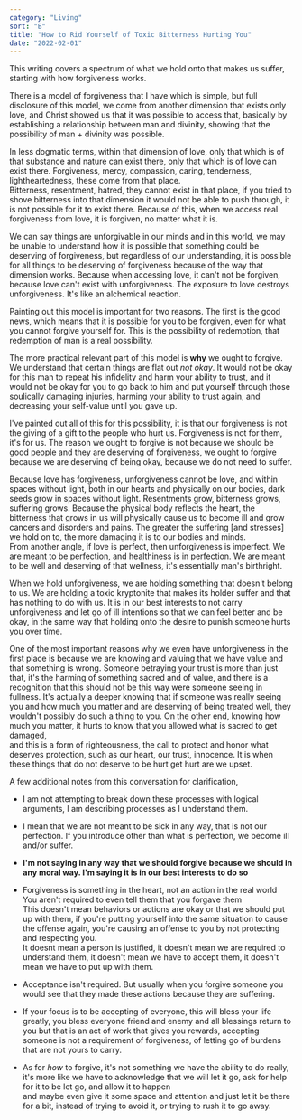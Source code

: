 ```yaml
---
category: "Living" 
sort: "B" 
title: "How to Rid Yourself of Toxic Bitterness Hurting You"
date: "2022-02-01"
---
```


This writing covers a spectrum of what we hold onto that makes us suffer, starting with how forgiveness works. 

There is a model of forgiveness that I have which is simple, but full disclosure of this model, we come from another dimension that exists only love, and Christ showed us that it was possible to access that, basically by establishing a relationship between man and divinity, showing that the possibility of man + divinity was possible. 

In less dogmatic terms, within that dimension of love, only that which is of that substance and nature can exist there, only that which is of love can exist there. Forgiveness, mercy, compassion, caring, tenderness, lightheartedness, these come from that place.     
Bitterness, resentment, hatred, they cannot exist in that place, if you tried to shove bitterness into that dimension it would not be able to push through, it is not possible for it to exist there. Because of this, when we access real forgiveness from love, it is forgiven, no matter what it is.   

We can say things are unforgivable in our minds and in this world, we may be unable to understand how it is possible that something could be deserving of forgiveness, 
but regardless of our understanding, it is possible for all things to be deserving of forgiveness because of the way that dimension works. Because when accessing love, it can't not be forgiven, because love can't exist with unforgiveness. The exposure to love destroys unforgiveness. It's like an alchemical reaction.   

Painting out this model is important for two reasons. The first is the good news, which means that it is possible for you to be forgiven, even for what you cannot forgive yourself for. This is the possibility of redemption, that redemption of man is a real possibility.   

The more practical relevant part of this model is **why** we ought to forgive. We understand that certain things are flat out *not okay*. It would not be okay for this man to repeat his infidelity and harm your ability to trust, and it would not be okay for you to go back to him and put yourself through those soulically damaging injuries, harming your ability to trust again, and decreasing your self-value until you gave up.   

I've painted out all of this for this possibility, it is that our forgiveness is not the giving of a gift to the people who hurt us. Forgiveness is not for them, it's for us. 
The reason we ought to forgive is not because we should be good people and they are deserving of forgiveness, we ought to forgive because we are deserving of being okay, because we do not need to suffer.    

Because love has forgiveness, unforgiveness cannot be love, and within spaces without light, both in our hearts and physically on our bodies, dark seeds grow in spaces without light. Resentments grow, bitterness grows, suffering grows. Because the physical body reflects the heart, the bitterness that grows in us will physically cause us to become ill and grow cancers and disorders and pains. The greater the suffering [and stresses] we hold on to, the more damaging it is to our bodies and minds.  
From another angle, if love is perfect, then unforgiveness is imperfect. We are meant to be perfection, and healthiness is in perfection. We are meant to be well and deserving of that wellness, it's essentially man's birthright.  

When we hold unforgiveness, we are holding something that doesn't belong to us. We are holding a toxic kryptonite that makes its holder suffer and that has nothing to do with us.   It is in our best interests to not carry unforgiveness and let go of ill intentions so that we can feel better and be okay, in the same way that holding onto the desire to punish someone hurts you over time.   

One of the most important reasons why we even have unforgiveness in the first place is because we are knowing and valuing that we have value and that something is wrong. Someone betraying your trust is more than just that, it's the harming of something sacred and of value, and there is a recognition that this should not be this way were someone seeing in fullness. It's actually a deeper knowing that if someone was really seeing you and how much you matter and are deserving of being treated well, they wouldn't possibly do such a thing to you. On the other end, knowing how much you matter, it hurts to know that you allowed what is sacred to get damaged,   
and this is a form of righteousness, the call to protect and honor what deserves protection, such as our heart, our trust, innocence. It is when these things that do not deserve to be hurt get hurt are we upset. 


A few additional notes from this conversation for clarification,  
- I am not attempting to break down these processes with logical arguments, I am describing processes as I understand them.  
- I mean that we are not meant to be sick in any way, that is not our perfection. If you introduce other than what is perfection, we become ill and/or suffer.  
- **I'm not saying in any way that we should forgive because we should in any moral way. I'm saying it is in our best interests to do so** 
- Forgiveness is something in the heart, not an action in the real world  
You aren't required to even tell them that you forgave them  
This doesn't mean behaviors or actions are okay or that we should put up with them, if you're putting yourself into the same situation to cause the offense again, you're causing an offense to you by not protecting and respecting you.  
It doesnt mean a person is justified, it doesn't mean we are required to understand them, it doesn't mean we have to accept them, it doesn't mean we have to put up with them. 
- Acceptance isn't required. But usually when you forgive someone you would see that they made these actions because they are suffering.

- If your focus is to be accepting of everyone, this will bless your life greatly, you bless everyone friend and enemy and all blessings return to you 
but that is an act of work that gives you rewards, accepting someone is not a requirement of forgiveness, of letting go of burdens that are not yours to carry.  
- As for *how* to forgive, it's not something we have the ability to do really, it's more like we have to acknowledge that we will let it go, ask for help for it to be let go, and allow it to happen  
and maybe even give it some space and attention and just let it be there for a bit, instead of trying to avoid it, or trying to rush it to go away. 

